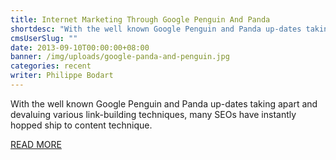 ```yaml
---
title: Internet Marketing Through Google Penguin And Panda
shortdesc: "With the well known Google Penguin and Panda up-dates taking apart and devaluing various link-building techniques, many SEOs have instantly hopped ship to content technique."
cmsUserSlug: ""
date: 2013-09-10T00:00:00+08:00
banner: /img/uploads/google-panda-and-penguin.jpg
categories: recent
writer: Philippe Bodart
---
```


With the well known Google Penguin and Panda up-dates taking apart and devaluing various link-building techniques, many SEOs have instantly hopped ship to content technique.

[READ MORE](http://webfactories.wordpress.com/2012/09/12/internet-marketing-through-google-penguin-and-panda/)